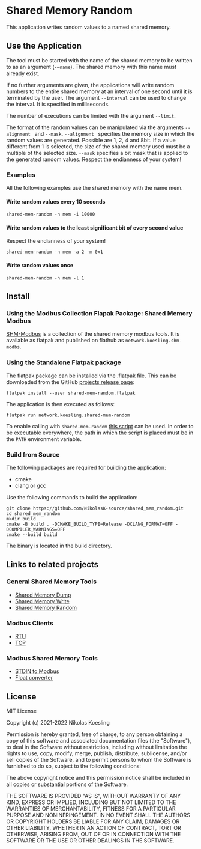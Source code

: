 # Shared Memory Random

This application writes random values to a named shared memory.

## Use the Application
The tool must be started with the name of the shared memory to be written to as an argument (```-–name```). 
The shared memory with this name must already exist.

If no further arguments are given, the applications will write random numbers to the entire shared memory at an interval of one second until it is terminated by the user.
The argument ```--interval``` can be used to change the interval. 
It is specified in milliseconds.

The number of executions can be limited with the argument ```--limit```.

The format of the random values can be manipulated via the arguments ```--alignment ``` and ```--mask```.
```--alignment ``` specifies the memory size in which the random values are generated.
Possible are 1, 2, 4 and 8bit.
If a value different from 1 is selected, the size of the shared memory used must be a multiple of the selected size.
```--mask``` specifies a bit mask that is applied to the generated random values.
Respect the endianness of your system!


### Examples
All the following examples use the shared memory with the name mem.

#### Write random values every 10 seconds
```
shared-mem-random -n mem -i 10000
```

#### Write random values to the least significant bit of every second value
Respect the endianness of your system!
```
shared-mem-random -n mem -a 2 -m 0x1
```

#### Write random values once
```
shared-mem-random -n mem -l 1
```

## Install

### Using the Modbus Collection Flapak Package: Shared Memory Modbus
[SHM-Modbus](https://nikolask-source.github.io/SHM_Modbus/) is a collection of the shared memory modbus tools.
It is available as flatpak and published on flathub as ```network.koesling.shm-modbs```.

### Using the Standalone Flatpak package
The flatpak package can be installed via the .flatpak file.
This can be downloaded from the GitHub [projects release page](https://github.com/NikolasK-source/shared_mem_random/releases):

```
flatpak install --user shared-mem-random.flatpak
```

The application is then executed as follows:
```
flatpak run network.koesling.shared-mem-random
```

To enable calling with ```shared-mem-random``` [this script](https://gist.github.com/NikolasK-source/f0de7567d5e4f9e5c31b0a60b4ed4f7c) can be used.
In order to be executable everywhere, the path in which the script is placed must be in the ```PATH``` environment variable.


### Build from Source

The following packages are required for building the application:
- cmake
- clang or gcc

Use the following commands to build the application:
```
git clone https://github.com/NikolasK-source/shared_mem_random.git
cd shared_mem_random
mkdir build
cmake -B build . -DCMAKE_BUILD_TYPE=Release -DCLANG_FORMAT=OFF -DCOMPILER_WARNINGS=OFF
cmake --build build
```

The binary is located in the build directory.


## Links to related projects

### General Shared Memory Tools
- [Shared Memory Dump](https://nikolask-source.github.io/dump_shm/)
- [Shared Memory Write](https://nikolask-source.github.io/write_shm/)
- [Shared Memory Random](https://nikolask-source.github.io/shared_mem_random/)

### Modbus Clients
- [RTU](https://nikolask-source.github.io/modbus_rtu_client_shm/)
- [TCP](https://nikolask-source.github.io/modbus_tcp_client_shm/)

### Modbus Shared Memory Tools
- [STDIN to Modbus](https://nikolask-source.github.io/stdin_to_modbus_shm/)
- [Float converter](https://nikolask-source.github.io/modbus_conv_float/)


## License

MIT License

Copyright (c) 2021-2022 Nikolas Koesling

Permission is hereby granted, free of charge, to any person obtaining a copy
of this software and associated documentation files (the "Software"), to deal
in the Software without restriction, including without limitation the rights
to use, copy, modify, merge, publish, distribute, sublicense, and/or sell
copies of the Software, and to permit persons to whom the Software is
furnished to do so, subject to the following conditions:

The above copyright notice and this permission notice shall be included in all
copies or substantial portions of the Software.

THE SOFTWARE IS PROVIDED "AS IS", WITHOUT WARRANTY OF ANY KIND, EXPRESS OR
IMPLIED, INCLUDING BUT NOT LIMITED TO THE WARRANTIES OF MERCHANTABILITY,
FITNESS FOR A PARTICULAR PURPOSE AND NONINFRINGEMENT. IN NO EVENT SHALL THE
AUTHORS OR COPYRIGHT HOLDERS BE LIABLE FOR ANY CLAIM, DAMAGES OR OTHER
LIABILITY, WHETHER IN AN ACTION OF CONTRACT, TORT OR OTHERWISE, ARISING FROM,
OUT OF OR IN CONNECTION WITH THE SOFTWARE OR THE USE OR OTHER DEALINGS IN THE
SOFTWARE.
